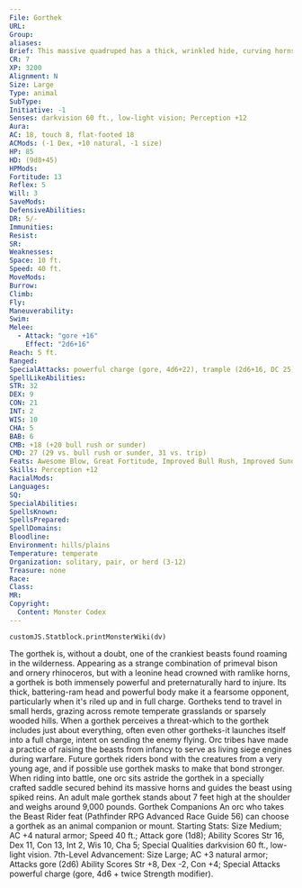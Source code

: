```yaml
---
File: Gorthek
URL: 
Group: 
aliases: 
Brief: This massive quadruped has a thick, wrinkled hide, curving horns, and shaggy hair that frames its leonine face.
CR: 7
XP: 3200
Alignment: N
Size: Large
Type: animal
SubType: 
Initiative: -1
Senses: darkvision 60 ft., low-light vision; Perception +12
Aura: 
AC: 18, touch 8, flat-footed 18
ACMods: (-1 Dex, +10 natural, -1 size)
HP: 85
HD: (9d8+45)
HPMods: 
Fortitude: 13
Reflex: 5
Will: 3
SaveMods: 
DefensiveAbilities: 
DR: 5/-
Immunities: 
Resist: 
SR: 
Weaknesses: 
Space: 10 ft.
Speed: 40 ft.
MoveMods: 
Burrow: 
Climb: 
Fly: 
Maneuverability: 
Swim: 
Melee: 
  - Attack: "gore +16"
    Effect: "2d6+16"
Reach: 5 ft.
Ranged: 
SpecialAttacks: powerful charge (gore, 4d6+22), trample (2d6+16, DC 25)
SpellLikeAbilities: 
STR: 32
DEX: 9
CON: 21
INT: 2
WIS: 10
CHA: 5
BAB: 6
CMB: +18 (+20 bull rush or sunder)
CMD: 27 (29 vs. bull rush or sunder, 31 vs. trip)
Feats: Awesome Blow, Great Fortitude, Improved Bull Rush, Improved Sunder, Power Attack
Skills: Perception +12
RacialMods: 
Languages: 
SQ: 
SpecialAbilities: 
SpellsKnown: 
SpellsPrepared: 
SpellDomains: 
Bloodline: 
Environment: hills/plains
Temperature: temperate
Organization: solitary, pair, or herd (3-12)
Treasure: none
Race: 
Class: 
MR: 
Copyright:
  Content: Monster Codex
---
```

```dataviewjs
customJS.Statblock.printMonsterWiki(dv)
```
The gorthek is, without a doubt, one of the crankiest beasts found roaming in the wilderness. Appearing as a strange combination of primeval bison and ornery rhinoceros, but with a leonine head crowned with ramlike horns, a gorthek is both immensely powerful and preternaturally hard to injure. Its thick, battering-ram head and powerful body make it a fearsome opponent, particularly when it's riled up and in full charge.  Gortheks tend to travel in small herds, grazing across remote temperate grasslands or sparsely wooded hills. When a gorthek perceives a threat-which to the gorthek includes just about everything, often even other gortheks-it launches itself into a full charge, intent on sending the enemy flying.  Orc tribes have made a practice of raising the beasts from infancy to serve as living siege engines during warfare. Future gorthek riders bond with the creatures from a very young age, and if possible use gorthek masks to make that bond stronger. When riding into battle, one orc sits astride the gorthek in a specially crafted saddle secured behind its massive horns and guides the beast using spiked reins.  An adult male gorthek stands about 7 feet high at the shoulder and weighs around 9,000 pounds.  Gorthek Companions  An orc who takes the Beast Rider feat (Pathfinder RPG Advanced Race Guide 56) can choose a gorthek as an animal companion or mount.  Starting Stats: Size Medium; AC +4 natural armor; Speed 40 ft.; Attack gore (1d8); Ability Scores Str 16, Dex 11, Con 13, Int 2, Wis 10, Cha 5; Special Qualities darkvision 60 ft., low-light vision.  7th-Level Advancement: Size Large; AC +3 natural armor; Attacks gore (2d6) Ability Scores Str +8, Dex -2, Con +4; Special Attacks powerful charge (gore, 4d6 + twice Strength modifier).
